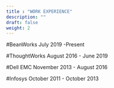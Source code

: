 ```yaml
---
title : "WORK EXPERIENCE"
description: ""
draft: false
weight: 2
---
```


#BeanWorks
July 2019 -Present

#ThoughtWorks 
August 2016 - June 2019

#Dell EMC
November 2013 - August 2016

#Infosys
October 2011 - October 2013

